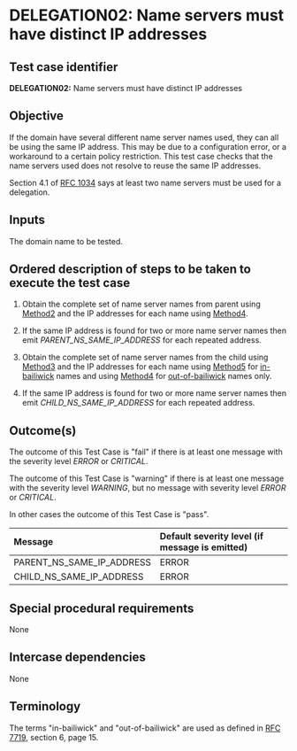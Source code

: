 # DELEGATION02: Name servers must have distinct IP addresses

## Test case identifier

**DELEGATION02:** Name servers must have distinct IP addresses

## Objective

If the domain have several different name server names used, they can all
be using the same IP address. This may be due to a configuration error, or
a workaround to a certain policy restriction. This test case checks that
the name servers used does not resolve to reuse the same IP addresses.

Section 4.1 of [RFC 1034] says at least
two name servers must be used for a delegation.

## Inputs

The domain name to be tested.

## Ordered description of steps to be taken to execute the test case

1. Obtain the complete set of name server names from parent using 
   [Method2] and the IP addresses for each name using [Method4].

2. If the same IP address is found for two or more name server names 
   then emit *PARENT_NS_SAME_IP_ADDRESS* for each repeated address.

3. Obtain the complete set of name server names from the child using 
   [Method3] and the IP addresses for each name using [Method5] for
   [in-bailiwick] names and using [Method4] for [out-of-bailiwick] 
   names only.

4. If the same IP address is found for two or more name server names 
   then emit *CHILD_NS_SAME_IP_ADDRESS* for each repeated address.

## Outcome(s)

The outcome of this Test Case is "fail" if there is at least one message
with the severity level *ERROR* or *CRITICAL*.

The outcome of this Test Case is "warning" if there is at least one message
with the severity level *WARNING*, but no message with severity level
*ERROR* or *CRITICAL*.

In other cases the outcome of this Test Case is "pass".

Message                       | Default severity level (if message is emitted)
:-----------------------------|:-----------------------------------
PARENT_NS_SAME_IP_ADDRESS     | ERROR
CHILD_NS_SAME_IP_ADDRESS      | ERROR


## Special procedural requirements

None 

## Intercase dependencies

None


## Terminology

The terms "in-bailiwick" and "out-of-bailiwick" are used as defined
in [RFC 7719], section 6, page 15.

[RFC 7719]: https://tools.ietf.org/html/rfc7719

[RFC 1034]: https://tools.ietf.org/html/rfc1034

[Method2]:  ../Methods.md#method-2-obtain-glue-name-records-from-parent

[Method3]:  ../Methods.md#method-3-obtain-name-servers-from-child

[Method4]:  ../Methods.md#method-4-obtain-glue-address-records-from-parent

[Method5]:  ../Methods.md#method-5-obtain-the-name-server-address-records-from-child

[in-bailiwick]:     #terminology

[out-of-bailiwick]: #terminology


